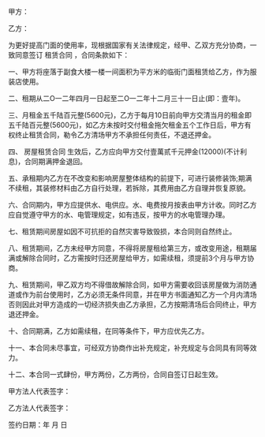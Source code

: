 
 


甲方：


乙方：


为更好提高门面的使用率，现根据国家有关法律规定，经甲、乙双方充分协商，一致同意签订
租赁合同
，合同条款如下：


一、甲方将座落于副食大楼一楼一间面积为平方米的临街门面租赁给乙方，作为服装店使用。


二、租期从二O一二年四月一日起至二O一二年十二月三十一日止(即：壹年)。


三、月租金五千陆百元整(5600元)，乙方于每月10日前向甲方交清当月的租金即五千陆百元整(5600元)，如乙方未按时交付租金拖欠租金五个工作日后，甲方有权终止租赁合同，勒令乙方清场甲方不承担任何责任，不退还押金。


四、
房屋租赁合同
生效后，乙方应向甲方交付壹萬贰千元押金(12000)(不计利息)，合同期满押金退回。


五、承租期内乙方在不改变和影响房屋整体结构的前提下，可进行装修装饰;期满不续租，其装修材料由乙方自行处理，若拆除，其费用由乙方自理并恢复原貌。


六、合同期内，甲方应提供水、电供应。水、电费按月按表由甲方计收。同时乙方应自觉遵守甲方的水、电管理规定，如有违反，按甲方的水电管理办理。


七、租赁期间房屋如因不可抗拒的自然灾害导致毁损，本合同则自然终止。


八、租赁期间，乙方未经甲方同意，不得将房屋租给第三方，或改变用途，租期届满或解除合同时，乙方需按时归还房屋给甲方，如需续租，须提前3个月与甲方协商。


九、租赁期间，甲乙双方均不得借故解除合同，如甲方需要收回该房屋做为消防通道或作为前台使用时，乙方必须无条件同意，并在甲方书面通知乙方一个月内清场否则因此对甲方造成的一切经济损失由乙方承担，乙方按期清场后合同终止，甲方退还押金。


十、合同期满，乙方如需续租，在同等条件下，甲方应优先乙方。


十一、本合同未尽事宜，可经双方协商作出补充规定，补充规定与合同具有同等效力。


十二、本合同一式肆份，甲方两份，乙方两份，合同自签订日起生效。


甲方法人代表签字：


乙方法人代表签字：


签约日期：年 月 日
 


 

 
 
 
 
 
  


  
 

  


  


  
 
 
 
 

